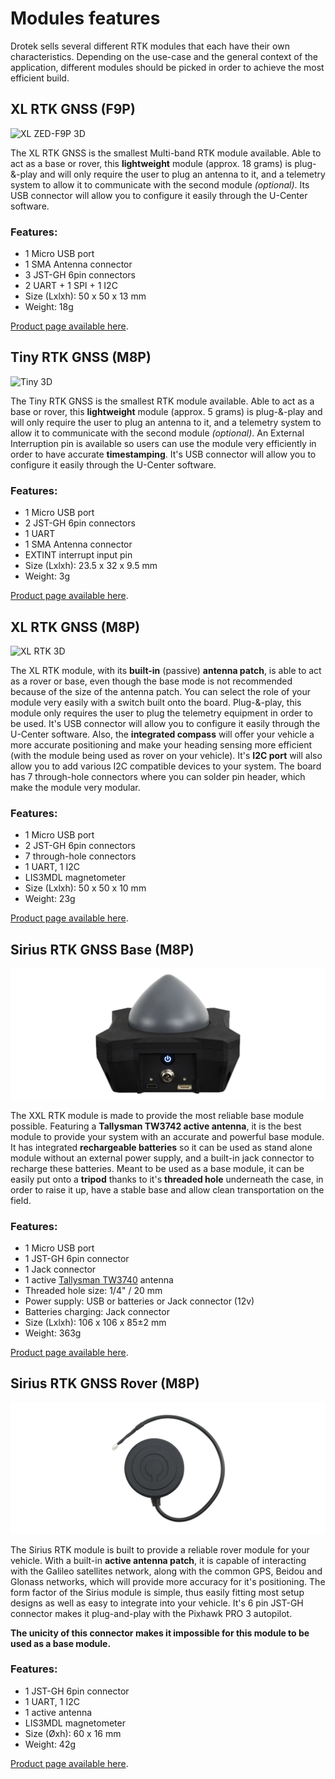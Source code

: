 # Modules features

Drotek sells several different RTK modules that each have their own characteristics. Depending on the use-case and the general context of the application, different modules should be picked in order to achieve the most efficient build.

## XL RTK GNSS \(F9P\)

![XL ZED-F9P 3D](https://github.com/drotek/Doc-RTK/tree/38bb3441977ba5f1637160b67ed9ac6ede329158/rtkmodules/images/F9-min.png?raw=true)

The XL RTK GNSS is the smallest Multi-band RTK module available. Able to act as a base or rover, this **lightweight** module \(approx. 18 grams\) is plug-&-play and will only require the user to plug an antenna to it, and a telemetry system to allow it to communicate with the second module _\(optional\)_. Its USB connector will allow you to configure it easily through the U-Center software.

### Features:

* 1 Micro USB port
* 1 SMA Antenna connector
* 3 JST-GH 6pin connectors
* 2 UART + 1 SPI + 1 I2C
* Size \(Lxlxh\): 50 x 50 x 13 mm
* Weight: 18g

[Product page available here](https://store.drotek.com/gps/891-rtk-zed-f9p-gps-8944595424662.html).

## Tiny RTK GNSS \(M8P\)

![Tiny 3D](https://github.com/drotek/Doc-RTK/tree/38bb3441977ba5f1637160b67ed9ac6ede329158/rtkmodules/images/tiny3D.png?raw=true)

The Tiny RTK GNSS is the smallest RTK module available. Able to act as a base or rover, this **lightweight** module \(approx. 5 grams\) is plug-&-play and will only require the user to plug an antenna to it, and a telemetry system to allow it to communicate with the second module _\(optional\)_. An External Interruption pin is available so users can use the module very efficiently in order to have accurate **timestamping**. It's USB connector will allow you to configure it easily through the U-Center software.

### Features:

* 1 Micro USB port
* 2 JST-GH 6pin connectors
* 1 UART
* 1 SMA Antenna connector
* EXTINT interrupt input pin
* Size \(Lxlxh\): 23.5 x 32 x 9.5 mm
* Weight: 3g

[Product page available here](https://store.drotek.com/gps/794-636-tiny-rtk-gps-neo-m8p-2-8944595119827.html#/105-case-without/116-antenna-without).

## XL RTK GNSS \(M8P\)

![XL RTK 3D](https://github.com/drotek/Doc-RTK/tree/38bb3441977ba5f1637160b67ed9ac6ede329158/rtkmodules/images/xl3D.png?raw=true)

The XL RTK module, with its **built-in** \(passive\) **antenna patch**, is able to act as a rover or base, even though the base mode is not recommended because of the size of the antenna patch. You can select the role of your module very easily with a switch built onto the board. Plug-&-play, this module only requires the user to plug the telemetry equipment in order to be used. It's USB connector will allow you to configure it easily through the U-Center software. Also, the **integrated compass** will offer your vehicle a more accurate positioning and make your heading sensing more efficient \(with the module being used as rover on your vehicle\). It's **I2C port** will also allow you to add various I2C compatible devices to your system. The board has 7 through-hole connectors where you can solder pin header, which make the module very modular.

### Features:

* 1 Micro USB port
* 2 JST-GH 6pin connectors
* 7 through-hole connectors
* 1 UART, 1 I2C
* LIS3MDL magnetometer
* Size \(Lxlxh\): 50 x 50 x 10 mm
* Weight: 23g

[Product page available here](https://store.drotek.com/gps/881-xl-rtk-gps-neo-m8p-rover-8944595120625.html).

## Sirius RTK GNSS Base \(M8P\)

![](https://github.com/drotek/Doc-RTK/blob/master/images/xxl-rtk-gps-base-drotek.png?raw=true)

The XXL RTK module is made to provide the most reliable base module possible. Featuring a **Tallysman TW3742 active antenna**, it is the best module to provide your system with an accurate and powerful base module. It has integrated **rechargeable batteries** so it can be used as stand alone module without an external power supply, and a built-in jack connector to recharge these batteries. Meant to be used as a base module, it can be easily put onto a **tripod** thanks to it's **threaded hole** underneath the case, in order to raise it up, have a stable base and allow clean transportation on the field.

### Features:

* 1 Micro USB port
* 1 JST-GH 6pin connector
* 1 Jack connector
* 1 active [Tallysman TW3740](http://www.tallysman.com/index.php/gnss/products/antennas-gpsbeidougalileoglonass/tw3740-tw3742/) antenna
* Threaded hole size: 1/4" / 20 mm
* Power supply: USB or batteries or Jack connector \(12v\)
* Batteries charging: Jack connector 
* Size \(Lxlxh\): 106 x 106 x 85±2 mm
* Weight: 363g

[Product page available here](https://store.drotek.com/gps/887-xxl-rtk-gps-neo-m8p-2-8944595119797.html).

## Sirius RTK GNSS Rover \(M8P\)

![](https://github.com/drotek/Doc-RTK/blob/master/images/gps-sirius-drotek-doc.png?raw=true)

The Sirius RTK module is built to provide a reliable rover module for your vehicle. With a built-in **active antenna patch**, it is capable of interacting with the Galileo satellites network, along with the common GPS, Beidou and Glonass networks, which will provide more accuracy for it's positioning. The form factor of the Sirius module is simple, thus easily fitting most setup designs as well as easy to integrate into your vehicle. It's 6 pin JST-GH connector makes it plug-and-play with the Pixhawk PRO 3 autopilot.

**The unicity of this connector makes it impossible for this module to be used as a base module.**

### Features:

* 1 JST-GH 6pin connector
* 1 UART, 1 I2C
* 1 active antenna
* LIS3MDL magnetometer
* Size \(Øxh\): 60 x 16 mm
* Weight: 42g

[Product page available here](https://store.drotek.com/gps/864-sirius-rtk-gps-8944595120564.html).

